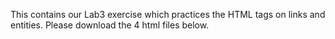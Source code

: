 This contains our Lab3 exercise which practices the HTML tags on links and entities. Please download the 4 html files below.
